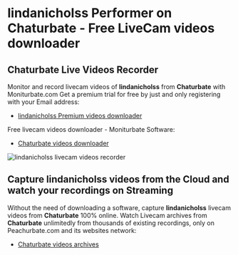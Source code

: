 # lindanicholss Performer on Chaturbate - Free LiveCam videos downloader

## Chaturbate Live Videos Recorder

Monitor and record livecam videos of **lindanicholss** from **Chaturbate** with Moniturbate.com
Get a premium trial for free by just and only registering with your Email address:
* [lindanicholss Premium videos downloader](https://moniturbate.com/request-demo-licence-key.html)

Free livecam videos downloader - Moniturbate Software:
* [Chaturbate videos downloader](https://moniturbate.com/moniturbate-download-software.html)

![lindanicholss livecam videos recorder](https://peachurnet.com/templates/moniturbate-software.png)


## Capture lindanicholss videos from the Cloud and watch your recordings on Streaming

Without the need of downloading a software, capture **lindanicholss** livecam videos from **Chaturbate** 100% online.
Watch Livecam archives from **Chaturbate** unlimitedly from thousands of existing recordings, only on Peachurbate.com and its websites network:
* [Chaturbate videos archives](https://peachurnet.com/)